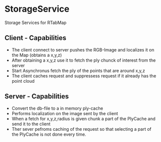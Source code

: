 # StorageService
Storage Services for RTabMap 

## Client - Capabilities
* The client connect to server pushes the RGB-Image and localizes it on the Map (obtains a x,y,z)
* After obtaining a x,y,z use it to fetch the ply chunck of interest from the server
* Start Asynchronus fetch the ply of the points that are around x,y,z
* The client caches request and suppressess request if it already has the point cloud 

## Server - Capabilities
* Convert the db-file to a in memory ply-cache
* Performs localization on the image sent by the client
* When a fetch for x,y,z,radius is given chunk a part of the PlyCache and send it to the client
* Ther sever pefroms caching of the request so that selecting a part of the PlyCache is not done every time.



